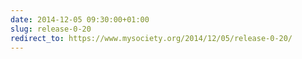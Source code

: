 ```yaml
---
date: 2014-12-05 09:30:00+01:00
slug: release-0-20
redirect_to: https://www.mysociety.org/2014/12/05/release-0-20/
---
```


